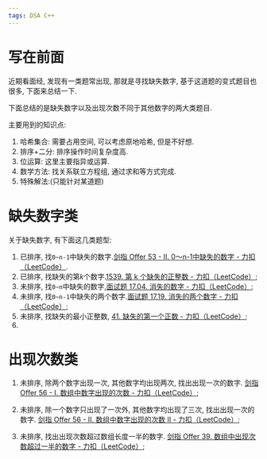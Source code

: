 ```yaml
---
tags: DSA C++
---
```


# 写在前面

近期看面经, 发现有一类题常出现, 那就是寻找缺失数字, 基于这道题的变式题目也很多, 下面来总结一下. 

下面总结的是缺失数字以及出现次数不同于其他数字的两大类题目. 

主要用到的知识点:

1.   哈希集合: 需要占用空间, 可以考虑原地哈希, 但是不好想.
2.   排序+二分: 排序操作时间复杂度高.
3.   位运算: 这里主要指异或运算.
4.   数学方法: 找关系联立方程组, 通过求和等方式完成. 
5.   特殊解法:(只能针对某道题)

# 缺失数字类

关于缺失数字, 有下面这几类题型:

1.   已排序, 找`0~n-1`中缺失的数字.[剑指 Offer 53 - II. 0～n-1中缺失的数字 - 力扣（LeetCode）](https://leetcode.cn/problems/que-shi-de-shu-zi-lcof/).
2.   已排序, 找缺失的第$k$个数字.[1539. 第 k 个缺失的正整数 - 力扣（LeetCode）](https://leetcode.cn/problems/kth-missing-positive-number/);
3.   未排序, 找`0~n`中缺失的数字,[面试题 17.04. 消失的数字 - 力扣（LeetCode）](https://leetcode.cn/problems/missing-number-lcci/);
4.   未排序, 找`0~n-1`中缺失的两个数字.[面试题 17.19. 消失的两个数字 - 力扣（LeetCode）](https://leetcode.cn/problems/missing-two-lcci/);
5.   未排序, 找缺失的最小正整数, [41. 缺失的第一个正数 - 力扣（LeetCode）](https://leetcode.cn/problems/first-missing-positive/);
6.   







# 出现次数类

1.   未排序, 除两个数字出现一次, 其他数字均出现两次, 找出出现一次的数字. [剑指 Offer 56 - I. 数组中数字出现的次数 - 力扣（LeetCode）](https://leetcode.cn/problems/shu-zu-zhong-shu-zi-chu-xian-de-ci-shu-lcof/);
2.   未排序, 除一个数字只出现了一次外, 其他数字均出现了三次, 找出出现一次的数字. [剑指 Offer 56 - II. 数组中数字出现的次数 II - 力扣（LeetCode）](https://leetcode.cn/problems/shu-zu-zhong-shu-zi-chu-xian-de-ci-shu-ii-lcof/);

3.   未排序, 找出出现次数超过数组长度一半的数字. [剑指 Offer 39. 数组中出现次数超过一半的数字 - 力扣（LeetCode）](https://leetcode.cn/problems/shu-zu-zhong-chu-xian-ci-shu-chao-guo-yi-ban-de-shu-zi-lcof/);